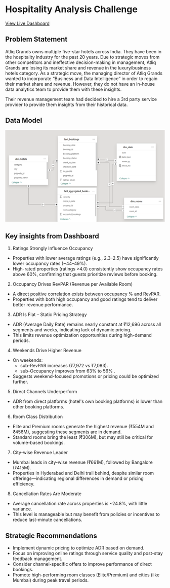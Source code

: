 # Hospitality Analysis Challenge 
[View Live Dashboard](https://app.powerbi.com/view?r=eyJrIjoiYzEyMDEzOTYtYTc0OC00ZjQ0LTlkN2ItN2NmZmUxMGNkMmQ1IiwidCI6IjAzMWEzYmJjLWNmN2MtNGUyYi05NmVjLTg2NzU1NTU0MGExYyJ9)

## Problem Statement
Atliq Grands owns multiple five-star hotels across India. They have been in the hospitality industry for the past 20 years. Due to strategic moves from other competitors and ineffective decision-making in management, Atliq Grands are losing its market share and revenue in the luxury/business hotels category. As a strategic move, the managing director of Atliq Grands wanted to incorporate “Business and Data Intelligence” in order to regain their market share and revenue. However, they do not have an in-house data analytics team to provide them with these insights.

Their revenue management team had decided to hire a 3rd party service provider to provide them insights from their historical data.

## Data Model

![Dta_model Screenshot](Images/Data_model.png)











## Key insights from Dashboard
1. Ratings Strongly Influence Occupancy
- Properties with lower average ratings (e.g., 2.3–2.5) have significantly lower occupancy rates (~44–49%).
- High-rated properties (ratings >4.0) consistently show occupancy rates above 60%, confirming that guests prioritize reviews before booking.
2. Occupancy Drives RevPAR (Revenue per Available Room)
- A direct positive correlation exists between occupancy % and RevPAR.
- Properties with both high occupancy and good ratings tend to deliver better revenue performance.
3. ADR Is Flat – Static Pricing Strategy
- ADR (Average Daily Rate) remains nearly constant at ₹12,696 across all segments and weeks, indicating lack of dynamic pricing.
- This limits revenue optimization opportunities during high-demand periods.
4. Weekends Drive Higher Revenue
- On weekends:
  - sub-RevPAR increases (₹7,972 vs ₹7,083).
  - sub-Occupancy improves from 63% to 56% .
- Suggests weekend-focused promotions or pricing could be optimized further.
5. Direct Channels Underperform
- ADR from direct platforms (hotel's own booking platforms) is lower than other booking platforms.
6. Room Class Distribution
- Elite and Premium rooms generate the highest revenue (₹554M and ₹456M), suggesting these segments are in demand.
- Standard rooms bring the least (₹306M), but may still be critical for volume-based bookings.
7. City-wise Revenue Leader
- Mumbai leads in city-wise revenue (₹661M), followed by Bangalore (₹415M).
- Properties in Hyderabad and Delhi trail behind, despite similar room offerings—indicating regional differences in demand or pricing efficiency.
8. Cancellation Rates Are Moderate
- Average cancellation rate across properties is ~24.8%, with little variance.
- This level is manageable but may benefit from policies or incentives to reduce last-minute cancellations.

## Strategic Recommendations
- Implement dynamic pricing to optimize ADR based on demand.
- Focus on improving online ratings through service quality and post-stay feedback management.
- Consider channel-specific offers to improve performance of direct bookings.
- Promote high-performing room classes (Elite/Premium) and cities (like Mumbai) during peak travel periods.
